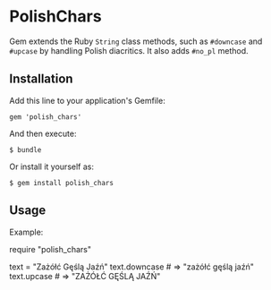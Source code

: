# PolishChars

Gem extends the Ruby `String` class methods, such as `#downcase` and `#upcase` by
handling Polish diacritics. It also adds `#no_pl` method.

## Installation

Add this line to your application's Gemfile:

    gem 'polish_chars'

And then execute:

    $ bundle

Or install it yourself as:

    $ gem install polish_chars

## Usage

Example:

  require "polish\_chars"

  text = "Zażółć Gęślą Jaźń"
  text.downcase   # => "zażółć gęślą jaźń"
  text.upcase     # => "ZAŻÓŁĆ GĘŚLĄ JAŹŃ"
